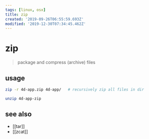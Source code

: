 ```yaml
---
tags: [linux, osx]
title: zip
created: '2019-09-26T06:55:59.693Z'
modified: '2019-12-30T07:34:45.462Z'
---
```


# zip

> package and compress (archive) files

## usage
```sh
zip -r 4d-app.zip 4d-app/   # recursively zip all files in dir

unzip 4d-app-zip
```
## see also
- [[tar]]
- [[zcat]]

